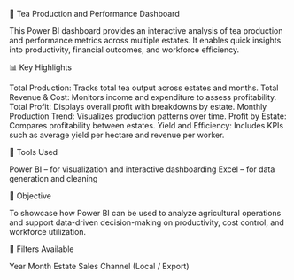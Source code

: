🍃 Tea Production and Performance Dashboard

This Power BI dashboard provides an interactive analysis of tea production and performance metrics across multiple estates. It enables quick insights into productivity, financial outcomes, and workforce efficiency.

📊 Key Highlights

Total Production: Tracks total tea output across estates and months.
Total Revenue & Cost: Monitors income and expenditure to assess profitability.
Total Profit: Displays overall profit with breakdowns by estate.
Monthly Production Trend: Visualizes production patterns over time.
Profit by Estate: Compares profitability between estates.
Yield and Efficiency: Includes KPIs such as average yield per hectare and revenue per worker.

🧰 Tools Used

Power BI – for visualization and interactive dashboarding
Excel – for data generation and cleaning

🎯 Objective

To showcase how Power BI can be used to analyze agricultural operations and support data-driven decision-making on productivity, cost control, and workforce utilization.

📁 Filters Available

Year
Month
Estate
Sales Channel (Local / Export)
